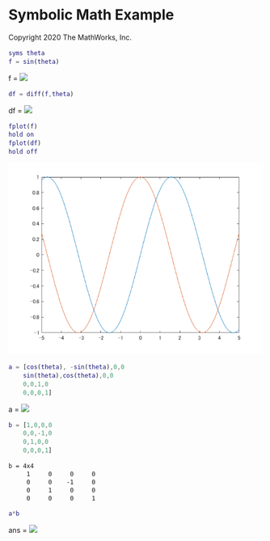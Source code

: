 # Symbolic Math Example


Copyright 2020 The MathWorks, Inc.


```matlab
syms theta
f = sin(theta)
```
f = 
    <img src="https://latex.codecogs.com/gif.latex?&space;\sin&space;\left(\theta&space;\right)"/>
```matlab
df = diff(f,theta)
```
df = 
    <img src="https://latex.codecogs.com/gif.latex?&space;\cos&space;\left(\theta&space;\right)"/>
```matlab
fplot(f)
hold on
fplot(df)
hold off
```

![figure_0.png](symbolicMathExample_images/figure_0.png)

```matlab
a = [cos(theta), -sin(theta),0,0
    sin(theta),cos(theta),0,0
    0,0,1,0
    0,0,0,1]
```
a = 
    <img src="https://latex.codecogs.com/gif.latex?&space;\left(\begin{array}{cccc}&space;\cos&space;\left(\theta&space;\right)&space;&&space;-\sin&space;\left(\theta&space;\right)&space;&&space;0&space;&&space;0\\&space;\sin&space;\left(\theta&space;\right)&space;&&space;\cos&space;\left(\theta&space;\right)&space;&&space;0&space;&&space;0\\&space;0&space;&&space;0&space;&&space;1&space;&&space;0\\&space;0&space;&&space;0&space;&&space;0&space;&&space;1&space;\end{array}\right)"/>
```matlab
b = [1,0,0,0
    0,0,-1,0
    0,1,0,0
    0,0,0,1]
```
```
b = 4x4    
     1     0     0     0
     0     0    -1     0
     0     1     0     0
     0     0     0     1

```
```matlab
a*b
```
ans = 
    <img src="https://latex.codecogs.com/gif.latex?&space;\left(\begin{array}{cccc}&space;\cos&space;\left(\theta&space;\right)&space;&&space;0&space;&&space;\sin&space;\left(\theta&space;\right)&space;&&space;0\\&space;\sin&space;\left(\theta&space;\right)&space;&&space;0&space;&&space;-\cos&space;\left(\theta&space;\right)&space;&&space;0\\&space;0&space;&&space;1&space;&&space;0&space;&&space;0\\&space;0&space;&&space;0&space;&&space;0&space;&&space;1&space;\end{array}\right)"/>
